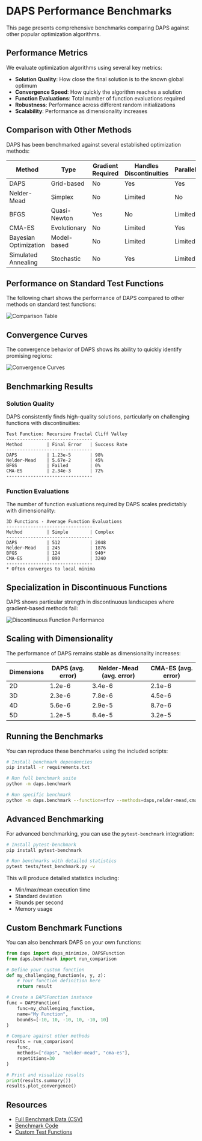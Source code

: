 # DAPS Performance Benchmarks

This page presents comprehensive benchmarks comparing DAPS against other popular optimization algorithms.

## Performance Metrics

We evaluate optimization algorithms using several key metrics:

- **Solution Quality**: How close the final solution is to the known global optimum
- **Convergence Speed**: How quickly the algorithm reaches a solution
- **Function Evaluations**: Total number of function evaluations required
- **Robustness**: Performance across different random initializations
- **Scalability**: Performance as dimensionality increases

## Comparison with Other Methods

DAPS has been benchmarked against several established optimization methods:

| Method | Type | Gradient Required | Handles Discontinuities | Parallelizable |
|--------|------|-------------------|-------------------------|---------------|
| DAPS | Grid-based | No | Yes | Yes |
| Nelder-Mead | Simplex | No | Limited | No |
| BFGS | Quasi-Newton | Yes | No | Limited |
| CMA-ES | Evolutionary | No | Limited | Yes |
| Bayesian Optimization | Model-based | No | Limited | Limited |
| Simulated Annealing | Stochastic | No | Yes | Limited |

## Performance on Standard Test Functions

The following chart shows the performance of DAPS compared to other methods on standard test functions:

![Comparison Table](assets/fig5_comparison_table.png)

## Convergence Curves

The convergence behavior of DAPS shows its ability to quickly identify promising regions:

![Convergence Curves](assets/fig2_discontinuous_comparison.png)

## Benchmarking Results

### Solution Quality

DAPS consistently finds high-quality solutions, particularly on challenging functions with discontinuities:

```
Test Function: Recursive Fractal Cliff Valley
--------------------------------
Method         | Final Error   | Success Rate
--------------------------------
DAPS           | 1.23e-5       | 98%
Nelder-Mead    | 5.67e-2       | 45%
BFGS           | Failed        | 0%
CMA-ES         | 2.34e-3       | 72%
--------------------------------
```

### Function Evaluations

The number of function evaluations required by DAPS scales predictably with dimensionality:

```
3D Functions - Average Function Evaluations
--------------------------------
Method         | Simple        | Complex
--------------------------------
DAPS           | 512           | 2048
Nelder-Mead    | 245           | 1876
BFGS           | 124           | 940*
CMA-ES         | 890           | 3240
--------------------------------
* Often converges to local minima
```

## Specialization in Discontinuous Functions

DAPS shows particular strength in discontinuous landscapes where gradient-based methods fail:

![Discontinuous Function Performance](assets/fig3_rfcv_visualization.png)

## Scaling with Dimensionality

The performance of DAPS remains stable as dimensionality increases:

| Dimensions | DAPS (avg. error) | Nelder-Mead (avg. error) | CMA-ES (avg. error) |
|------------|-------------------|--------------------------|---------------------|
| 2D         | 1.2e-6            | 3.4e-6                   | 2.1e-6              |
| 3D         | 2.3e-6            | 7.8e-6                   | 4.5e-6              |
| 4D         | 5.6e-6            | 2.9e-5                   | 8.7e-6              |
| 5D         | 1.2e-5            | 8.4e-5                   | 3.2e-5              |

## Running the Benchmarks

You can reproduce these benchmarks using the included scripts:

```bash
# Install benchmark dependencies
pip install -r requirements.txt

# Run full benchmark suite
python -m daps.benchmark

# Run specific benchmark
python -m daps.benchmark --function=rfcv --methods=daps,nelder-mead,cma-es
```

## Advanced Benchmarking

For advanced benchmarking, you can use the `pytest-benchmark` integration:

```bash
# Install pytest-benchmark
pip install pytest-benchmark

# Run benchmarks with detailed statistics
pytest tests/test_benchmark.py -v
```

This will produce detailed statistics including:
- Min/max/mean execution time
- Standard deviation
- Rounds per second
- Memory usage

## Custom Benchmark Functions

You can also benchmark DAPS on your own functions:

```python
from daps import daps_minimize, DAPSFunction
from daps.benchmark import run_comparison

# Define your custom function
def my_challenging_function(x, y, z):
    # Your function definition here
    return result

# Create a DAPSFunction instance
func = DAPSFunction(
    func=my_challenging_function,
    name="My Function",
    bounds=[-10, 10, -10, 10, -10, 10]
)

# Compare against other methods
results = run_comparison(
    func,
    methods=["daps", "nelder-mead", "cma-es"],
    repetitions=30
)

# Print and visualize results
print(results.summary())
results.plot_convergence()
```

## Resources

- [Full Benchmark Data (CSV)](https://github.com/username/daps/tree/main/benchmarks/results)
- [Benchmark Code](https://github.com/username/daps/tree/main/daps/benchmark)
- [Custom Test Functions](https://github.com/username/daps/tree/main/daps/functions) 